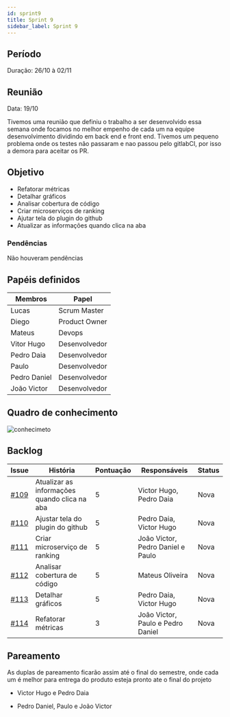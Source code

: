 ```yaml
---
id: sprint9
title: Sprint 9
sidebar_label: Sprint 9
---
```



  
## Período

Duração: 26/10 à 02/11


## Reunião

Data: 19/10

Tivemos uma reunião que definiu o trabalho a ser desenvolvido essa semana onde focamos no melhor empenho de cada um na equipe desenvolvimento dividindo em back end e front end. Tivemos um pequeno problema onde os testes não passaram e nao passou pelo gitlabCI, por isso a demora para aceitar os PR.

## Objetivo

- Refatorar métricas
- Detalhar gráficos
- Analisar cobertura de código
- Criar microserviços de ranking
- Ajutar tela do plugin do github
- Atualizar as informações quando clica na aba

### Pendências

Não houveram pendências

## Papéis definidos

|**Membros**|**Papel**|
|--|--|
| Lucas | Scrum Master |
| Diego | Product Owner |
| Mateus | Devops |
| Vitor Hugo | Desenvolvedor |
| Pedro Daia | Desenvolvedor |
| Paulo | Desenvolvedor |
| Pedro Daniel | Desenvolvedor |
| João Victor | Desenvolvedor |

  

## Quadro de conhecimento

![conhecimeto](https://i.imgur.com/67vfpfK.png)


  

## Backlog

  

| **Issue** | **História** | **Pontuação** | **Responsáveis** | **Status** |
|--|--|--|--|--|
| [#109](https://github.com/fga-eps-mds/2019.2-Git-Breakdown/issues/109) | Atualizar as informações quando clica na aba | 5 | Victor Hugo, Pedro Daia | Nova |
| [#110](https://github.com/fga-eps-mds/2019.2-Git-Breakdown/issues/110) | Ajustar tela do plugin do github  | 5 | Pedro Daia, Victor Hugo | Nova |
| [#111](https://github.com/fga-eps-mds/2019.2-Git-Breakdown/issues/111) | Criar microserviço de ranking | 5 | João Victor, Pedro Daniel e Paulo | Nova |
| [#112](https://github.com/fga-eps-mds/2019.2-Git-Breakdown/issues/112) | Analisar cobertura de código | 5 | Mateus Oliveira | Nova |
| [#113](https://github.com/fga-eps-mds/2019.2-Git-Breakdown/issues/113) | Detalhar gráficos | 5 | Pedro Daia, Victor Hugo | Nova |
| [#114](https://github.com/fga-eps-mds/2019.2-Git-Breakdown/issues/114) | Refatorar métricas | 3 | João Victor, Paulo e Pedro Daniel | Nova |



## Pareamento

As duplas de pareamento ficarão assim até o final do semestre, onde cada um é melhor para entrega do produto esteja pronto ate o final do projeto

- Victor Hugo e Pedro Daia

- Pedro Daniel, Paulo e João Victor

